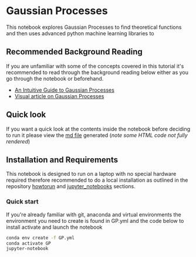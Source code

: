 # Gaussian Processes

This notebook explores Gaussian Processes to find theoretical functions and then uses advanced python machine learning libraries to

## Recommended Background Reading

If you are unfamiliar with some of the concepts covered in this tutorial it's recommended to read through the background reading below either as you go through the notebook or beforehand.

* [An Intuitive Guide to Gaussian Processes](https://towardsdatascience.com/an-intuitive-guide-to-gaussian-processes-ec2f0b45c71d)
* [Visual article on Gaussian Processes](https://distill.pub/2019/visual-exploration-gaussian-processes/)

## Quick look

If you want a quick look at the contents inside the notebook before deciding to run it please view the [md file](https://github.com/cemac/LIFD_ENV_ML_NOTEBOOKS/blob/main/GaussianProcesses/Gaussian_Processes.md) generated (*note some HTML code not fully rendered*)

## Installation and Requirements

This notebook is designed to run on a laptop with no special hardware required therefore recommended to do a local installation as outlined in the repository [howtorun](../howtorun.md) and [jupyter_notebooks](../jupyter_notebooks.md) sections.

### Quick start

If you're already familiar with git, anaconda and virtual environments the environment you need to create is found in GP.yml and the code below to install activate and launch the notebook

```bash
conda env create -f GP.yml
conda activate GP
jupyter-notebook
```
